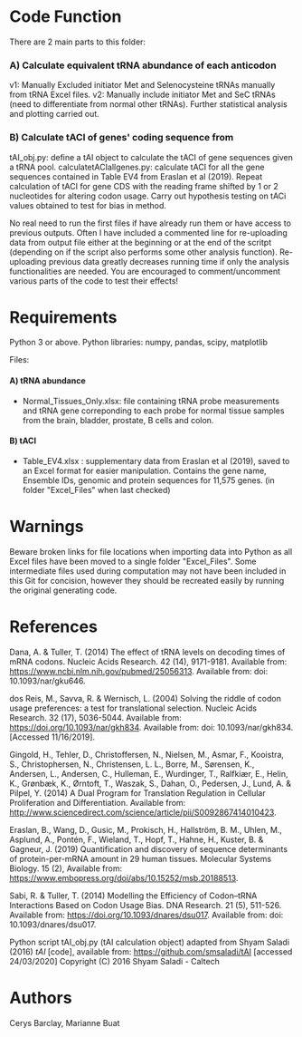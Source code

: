 # Code Function

There are 2 main parts to this folder:
### A) Calculate equivalent tRNA abundance of each anticodon
v1: Manually Excluded initiator Met and Selenocysteine tRNAs manually from tRNA Excel files.
v2: Manually include initiator Met and SeC tRNAs (need to differentiate from normal other tRNAs). Further statistical analysis and plotting carried out.

### B) Calculate tACI of genes' coding sequence from

tAI_obj.py: define a tAI object to calculate the tACI of gene sequences given a tRNA pool. 
calculatetACIallgenes.py: calculate tACI for all the gene sequences contained in Table EV4 from Eraslan et al (2019). Repeat calculation of tACI for gene CDS with the reading frame shifted by 1 or 2 nucleotides for altering codon usage. Carry out hypothesis testing on tACi values obtained to test for bias in method.

No real need to run the first files if have already run them or have access to previous outputs. Often I have included a commented line for re-uploading data from output file either at the beginning or at the end of the scritpt (depending on if the script also performs some other analysis function). Re-uploading previous data greatly decreases running time if only the analysis functionalities are needed.
You are encouraged to comment/uncomment various parts of the code to test their effects!

# Requirements
Python 3 or above.
Python libraries:
numpy, pandas, scipy, matplotlib

Files:
#### A) tRNA abundance
- Normal_Tissues_Only.xlsx: file containing tRNA probe measurements and tRNA gene correponding to each probe for normal tissue samples from the brain, bladder, prostate, B cells and colon.

#### B) tACI
- Table_EV4.xlsx : supplementary data from Eraslan et al (2019), saved to an Excel format for easier manipulation. Contains the gene name, Ensemble IDs, genomic and protein sequences for 11,575 genes. (in folder "Excel_Files" when last checked)

# Warnings

Beware broken links for file locations when importing data into Python as all Excel files have been moved to a single folder "Excel_Files".
Some intermediate files used during computation may not have been included in this Git for concision, however they should be recreated easily by running the original generating code.

# References

Dana, A. & Tuller, T. (2014) The effect of tRNA levels on decoding times of mRNA codons. Nucleic Acids Research. 42 (14), 9171-9181. Available from: https://www.ncbi.nlm.nih.gov/pubmed/25056313. Available from: doi: 10.1093/nar/gku646. 

dos Reis, M., Savva, R. & Wernisch, L. (2004) Solving the riddle of codon usage preferences: a test for translational selection. Nucleic Acids Research. 32 (17), 5036-5044. Available from: https://doi.org/10.1093/nar/gkh834. Available from: doi: 10.1093/nar/gkh834. [Accessed 11/16/2019]. 

Gingold, H., Tehler, D., Christoffersen, N., Nielsen, M., Asmar, F., Kooistra, S., Christophersen, N., Christensen, L. L., Borre, M., Sørensen, K., Andersen, L., Andersen, C., Hulleman, E., Wurdinger, T., Ralfkiær, E., Helin, K., Grønbæk, K., Ørntoft, T., Waszak, S., Dahan, O., Pedersen, J., Lund, A. & Pilpel, Y. (2014) A Dual Program for Translation Regulation in Cellular Proliferation and Differentiation. Available from: http://www.sciencedirect.com/science/article/pii/S0092867414010423. 

Eraslan, B., Wang, D., Gusic, M., Prokisch, H., Hallström, B. M., Uhlen, M., Asplund, A., Pontén, F., Wieland, T., Hopf, T., Hahne, H., Kuster, B. & Gagneur, J. (2019) Quantification and discovery of sequence determinants of protein-per-mRNA amount in 29 human tissues. Molecular Systems Biology. 15 (2), Available from: https://www.embopress.org/doi/abs/10.15252/msb.20188513.

Sabi, R. & Tuller, T. (2014) Modelling the Efficiency of Codon–tRNA Interactions Based on Codon Usage Bias. DNA Research. 21 (5), 511-526. Available from: https://doi.org/10.1093/dnares/dsu017. Available from: doi: 10.1093/dnares/dsu017. 

Python script tAI_obj.py (tAI calculation object) adapted from Shyam Saladi (2016) _tAI_ [code], available from: https://github.com/smsaladi/tAI [accessed 24/03/2020]
Copyright (C) 2016 Shyam Saladi - Caltech

# Authors 
Cerys Barclay, Marianne Buat
